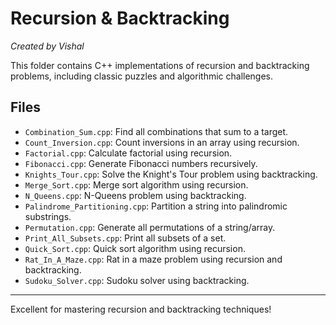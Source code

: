 # Recursion & Backtracking

*Created by Vishal*

This folder contains C++ implementations of recursion and backtracking problems, including classic puzzles and algorithmic challenges.

## Files
- `Combination_Sum.cpp`: Find all combinations that sum to a target.
- `Count_Inversion.cpp`: Count inversions in an array using recursion.
- `Factorial.cpp`: Calculate factorial using recursion.
- `Fibonacci.cpp`: Generate Fibonacci numbers recursively.
- `Knights_Tour.cpp`: Solve the Knight's Tour problem using backtracking.
- `Merge_Sort.cpp`: Merge sort algorithm using recursion.
- `N_Queens.cpp`: N-Queens problem using backtracking.
- `Palindrome_Partitioning.cpp`: Partition a string into palindromic substrings.
- `Permutation.cpp`: Generate all permutations of a string/array.
- `Print_All_Subsets.cpp`: Print all subsets of a set.
- `Quick_Sort.cpp`: Quick sort algorithm using recursion.
- `Rat_In_A_Maze.cpp`: Rat in a maze problem using recursion and backtracking.
- `Sudoku_Solver.cpp`: Sudoku solver using backtracking.

---

Excellent for mastering recursion and backtracking techniques!

